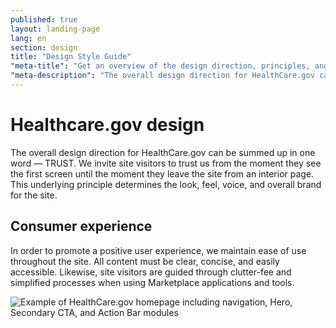 ```yaml
---
published: true
layout: landing-page
lang: en
section: design
title: "Design Style Guide"
"meta-title": "Get an overview of the design direction, principles, and guidelines for HealthCare.gov"
"meta-description": "The overall design direction for HealthCare.gov can be summed up in one word – trust. This underlying principle determines the look, feel, voice, and overall brand for the site."
---
```


# Healthcare.gov design

<div class="intro">
The overall design direction for HealthCare.gov can be summed up in one word — TRUST. We invite site visitors to trust us from the moment they see the first screen until the moment they leave the site from an interior page. This underlying principle determines the look, feel, voice, and overall brand for the site.
</div>

<div class="hr"></div>

## Consumer experience

In order to promote a positive user experience, we maintain ease of use throughout the site. All content must be clear, concise, and easily accessible. Likewise, site visitors are guided through clutter-fee and simplified processes when using Marketplace applications and tools.

<p><img src="{{site.baseurl}}/images/design/1_Browser.png" alt="Example of HealthCare.gov homepage including navigation, Hero, Secondary CTA, and Action Bar modules"/></p>

